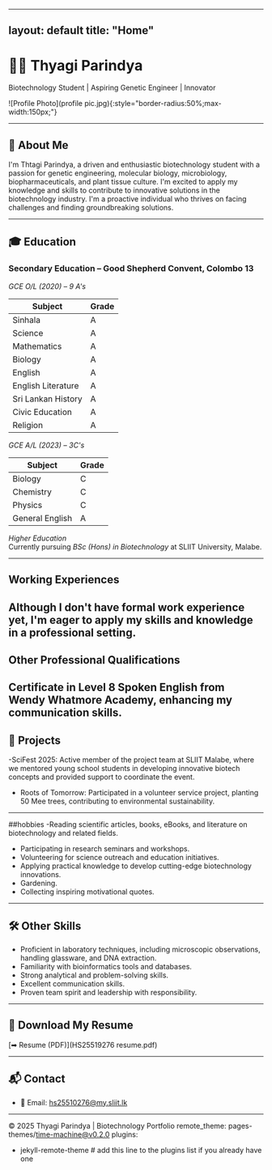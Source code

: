 
---
layout: default
title: "Home"
---

# 👩‍🔬 Thyagi Parindya
Biotechnology Student | Aspiring Genetic Engineer | Innovator

![Profile Photo](profile pic.jpg){:style="border-radius:50%;max-width:150px;"}

---

## 🌟 About Me
 I'm Thtagi Parindya, a driven and enthusiastic biotechnology student with a passion for genetic engineering, molecular biology, microbiology, biopharmaceuticals, and plant tissue culture. I'm excited to apply my knowledge and skills to contribute to innovative solutions in the biotechnology industry. I'm a proactive individual who thrives on facing challenges and finding groundbreaking solutions.

---

## 🎓 Education  

### Secondary Education – Good Shepherd Convent, Colombo 13  

*GCE O/L (2020) – 9 A's*  

| Subject            | Grade |
|--------------------|-------|
| Sinhala            | A     |
| Science            | A     |
| Mathematics        | A     |
| Biology            | A     |
| English            | A     |
| English Literature | A     |
| Sri Lankan History | A     |
| Civic Education    | A     |
| Religion           | A     |

*GCE A/L (2023) – 3C's*  

| Subject   | Grade |
|-----------|-------|
| Biology   | C     |
| Chemistry | C     |
| Physics   | C     |
| General English | A |

*Higher Education*  
Currently pursuing *BSc (Hons) in Biotechnology* at SLIIT University, Malabe.  

---
## Working Experiences
Although I don't have formal work experience yet, I'm eager to apply my skills and knowledge in a professional setting.
---
## Other Professional Qualifications
Certificate in Level 8 Spoken English from Wendy Whatmore Academy, enhancing my communication skills.
---

## 🧪 Projects  
-SciFest 2025: Active member of the project team at SLIIT Malabe, where we mentored young school students in developing innovative biotech concepts and provided support to coordinate the event.
- Roots of Tomorrow: Participated in a volunteer service project, planting 50 Mee trees, contributing to environmental sustainability.
  

---
##hobbies
-Reading scientific articles, books, eBooks, and literature on biotechnology and related fields.
- Participating in research seminars and workshops.
- Volunteering for science outreach and education initiatives.
- Applying practical knowledge to develop cutting-edge biotechnology innovations.
- Gardening.
- Collecting inspiring motivational quotes.
---

## 🛠 Other Skills   
- Proficient in laboratory techniques, including microscopic observations, handling glassware, and DNA extraction.
- Familiarity with bioinformatics tools and databases.
- Strong analytical and problem-solving skills.
- Excellent communication skills.
- Proven team spirit and leadership with responsibility.
---
## 📜 Download My Resume  
[➡ Resume (PDF)](HS25519276 resume.pdf)  

---

## 📬 Contact  

- 📧 Email: [hs25510276@my.sliit.lk](mailto:hs25510276@my.sliit.lk)  

---

© 2025 Thyagi Parindya | Biotechnology Portfolio
remote_theme: pages-themes/time-machine@v0.2.0
plugins:
- jekyll-remote-theme # add this line to the plugins list if you already have one
